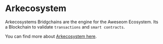 # Arkecosystem

Arkecosystems Bridgchains are the engine for the Aweseom Ecosystem. Its a Blockchain to validate `transactions` and `smart contracts`.

You can find more about [Arkecosystem here](https.//ark.io/).
